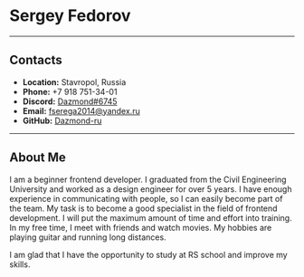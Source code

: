 # **Sergey Fedorov**

******

## **Contacts**
* **Location:** Stavropol, Russia
* **Phone:** +7 918 751-34-01
* **Discord:** [Dazmond#6745](https://discordapp.com/users/726170500337762387)
* **Email:** fserega2014@yandex.ru
* **GitHub:** [Dazmond-ru](https://github.com/Dazmond-ru)

***

## **About Me**
I am a beginner frontend developer.
I graduated from the Civil Engineering University and worked as a design engineer for over 5 years. I have enough experience in communicating with people, so I can easily become part of the team.
My task is to become a good specialist in the field of frontend development. I will put the maximum amount of time and effort into training.
In my free time, I meet with friends and watch movies. My hobbies are playing guitar and running long distances.

I am glad that I have the opportunity to study at RS school and improve my skills.